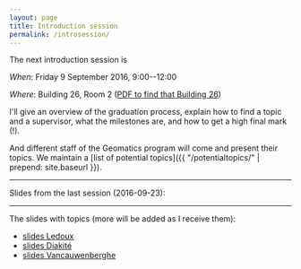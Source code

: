 ```yaml
---
layout: page
title: Introduction session
permalink: /introsession/
---
```


The next introduction session is 

_When_: Friday 9 September 2016, 9:00--12:00

_Where_: Building 26, Room 2 ([PDF to find that Building 26](http://studenten.tudelft.nl/fileadmin/Files/tudelft/over/contact_en_bereikbaarheid/Plattegrond_TUDelft.pdf))

I'll give an overview of the graduation process, explain how to find a
topic and a supervisor, what the milestones are, and how to get a high
final mark (!).

And different staff of the Geomatics program will come and present their topics.
We maintain a [list of potential topics]({{ "/potentialtopics/" | prepend: site.baseurl }}).


- - -

Slides from the last session (2016-09-23):

<script async class="speakerdeck-embed" data-id="7531eb84678742e39629cd27173790c2" data-ratio="1.33333333333333" src="//speakerdeck.com/assets/embed.js"></script>

- - -

The slides with topics (more will be added as I receive them):

  - [slides Ledoux](ledoux.pdf)
  - [slides Diakité](diakite.pdf)
  - [slides Vancauwenberghe](vancauwenberghe.pdf)

